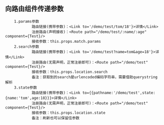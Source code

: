 ## 向路由组件传递参数
        1.params参数
                路由链接(携带参数)：<Link to='/demo/test/tom/18'}>详情</Link>
                注册路由(声明接收)：<Route path="/demo/test/:name/:age" component={Test}/>
                接收参数：this.props.match.params
        2.search参数
                路由链接(携带参数)：<Link to='/demo/test?name=tom&age=18'}>详情</Link>
                注册路由(无需声明，正常注册即可)：<Route path="/demo/test" component={Test}/>
                接收参数：this.props.location.search
                备注：获取到的search是urlencoded编码字符串，需要借助querystring解析
        3.state参数
                路由链接(携带参数)：<Link to={{pathname:'/demo/test',state:{name:'tom',age:18}}}>详情</Link>
                注册路由(无需声明，正常注册即可)：<Route path="/demo/test" component={Test}/>
                接收参数：this.props.location.state
                备注：刷新也可以保留住参数